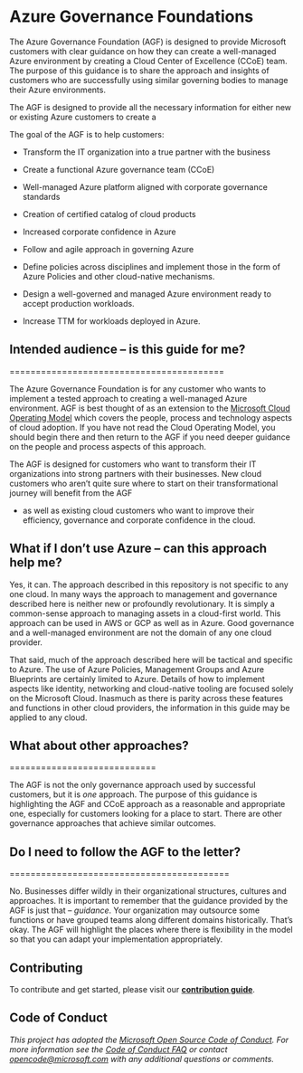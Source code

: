 # Azure Governance Foundations
The Azure Governance Foundation (AGF) is designed to provide Microsoft customers
with clear guidance on how they can create a well-managed Azure environment by
creating a Cloud Center of Excellence (CCoE) team. The purpose of this guidance
is to share the approach and insights of customers who are successfully using
similar governing bodies to manage their Azure environments.

The AGF is designed to provide all the necessary information for either new or
existing Azure customers to create a

The goal of the AGF is to help customers:

-   Transform the IT organization into a true partner with the business

-   Create a functional Azure governance team (CCoE)

-   Well-managed Azure platform aligned with corporate governance standards

-   Creation of certified catalog of cloud products

-   Increased corporate confidence in Azure

-   Follow and agile approach in governing Azure

-   Define policies across disciplines and implement those in the form of Azure
    Policies and other cloud-native mechanisms.

-   Design a well-governed and managed Azure environment ready to accept
    production workloads.

-   Increase TTM for workloads deployed in Azure.

## Intended audience – is this guide for me?
=========================================

The Azure Governance Foundation is for any customer who wants to implement a
tested approach to creating a well-managed Azure environment. AGF is best
thought of as an extension to the [Microsoft Cloud Operating
Model](https://azure.microsoft.com/en-us/resources/cloud-operating-model---full-document/)
which covers the people, process and technology aspects of cloud adoption. If
you have not read the Cloud Operating Model, you should begin there and then
return to the AGF if you need deeper guidance on the people and process aspects
of this approach.

The AGF is designed for customers who want to transform their IT organizations
into strong partners with their businesses. New cloud customers who aren’t quite
sure where to start on their transformational journey will benefit from the AGF
- as well as existing cloud customers who want to improve their efficiency,
governance and corporate confidence in the cloud.

## What if I don’t use Azure – can this approach help me?

Yes, it can. The approach described in this repository is not specific to any
one cloud. In many ways the approach to management and governance described here
is neither new or profoundly revolutionary. It is simply a common-sense approach
to managing assets in a cloud-first world. This approach can be used in AWS or
GCP as well as in Azure. Good governance and a well-managed environment are not
the domain of any one cloud provider.

That said, much of the approach described here will be tactical and specific to
Azure. The use of Azure Policies, Management Groups and Azure Blueprints are
certainly limited to Azure. Details of how to implement aspects like identity,
networking and cloud-native tooling are focused solely on the Microsoft Cloud.
Inasmuch as there is parity across these features and functions in other cloud
providers, the information in this guide may be applied to any cloud.

## What about other approaches?
============================

The AGF is not the only governance approach used by successful customers, but it
is *one* approach. The purpose of this guidance is highlighting the AGF and CCoE
approach as a reasonable and appropriate one, especially for customers looking
for a place to start. There are other governance approaches that achieve similar
outcomes.

## Do I need to follow the AGF to the letter?
==========================================

No. Businesses differ wildly in their organizational structures, cultures and
approaches. It is important to remember that the guidance provided by the AGF is
just that – *guidance*. Your organization may outsource some functions or have
grouped teams along different domains historically. That’s okay. The AGF will
highlight the places where there is flexibility in the model so that you can
adapt your implementation appropriately.


## Contributing

To contribute and get started, please visit our [**contribution guide**](./1-contribution-guide/README.md#contribution-guide).

## Code of Conduct

*This project has adopted the [Microsoft Open Source Code of Conduct](https://opensource.microsoft.com/codeofconduct/). For more information see the [Code of Conduct FAQ](https://opensource.microsoft.com/codeofconduct/faq/) or contact [opencode@microsoft.com](mailto:opencode@microsoft.com) with any additional questions or comments.*
